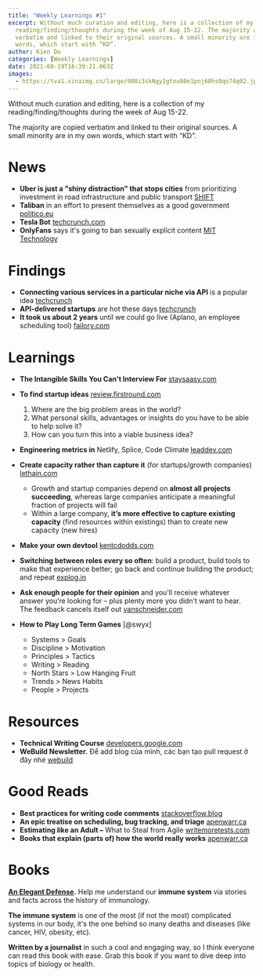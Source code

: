 ```yaml
---
title: "Weekly Learnings #1"
excerpt: Without much curation and editing, here is a collection of my
  reading/finding/thoughts during the week of Aug 15-22. The majority are copied
  verbatim and linked to their original sources. A small minority are in my own
  words, which start with “KD”.
author: Kien Do
categories: [Weekly Learnings]
date: 2021-08-19T16:39:21.063Z
images:
  - https://tva1.sinaimg.cn/large/008i3skNgy1gtou80e1pnj60hs0qo74q02.jpg
---
```

Without much curation and editing, here is a collection of my reading/finding/thoughts during the week of Aug 15-22.

The majority are copied verbatim and linked to their original sources. A small minority are in my own words, which start with “KD”.

# News

* **Uber is just a "shiny distraction" that stops cities** from prioritizing investment in road infrastructure and public transport [SHIFT](https://app.sparkmailapp.com/web-share/qcQ6nnp2SP6EwH-8ur5KxJlHoh92C5Oy2MHYhni6)
* **Taliban** in an effort to present themselves as a good government [politico.eu](https://www.politico.eu/article/taliban-afghanistan-rebrand-social-media-twitter-international-recognition/?mc_cid=ef802dd2da&mc_eid=2cbbaeb3d6)
* **Tesla Bot** [techcrunch.com](https://techcrunch.com/2021/08/19/musk-the-tesla-bot-is-coming/?utm_medium=TCnewsletter&tpcc=TCdailynewsletter)
* **OnlyFans** says it's going to ban sexually explicit content [MIT Technology](https://app.sparkmailapp.com/web-share/BTGcXZlyEpsLrrKjUbUtwX4tJEvjM3bSDwWJK0Fw)

# Findings

* **Connecting various services in a particular niche via API** is a popular idea [techcrunch](https://app.sparkmailapp.com/web-share/YWrSmxViyraM-x9KTtTnObYBWYZSZqZWyRf3crNy)
* **API-delivered startups** are hot these days [techcrunch](https://app.sparkmailapp.com/web-share/YWrSmxViyraM-x9KTtTnObYBWYZSZqZWyRf3crNy)
* **It took us about 2 years** until we could go live (Aplano, an employee scheduling tool) [failory.com](https://www.failory.com/interview/aplano)

# Learnings

* **The Intangible Skills You Can't Interview For** [staysaasy.com](https://staysaasy.com/leadership/2021/04/12/the-intangible-skills-you-cant-interview-for.html)
* **To find startup ideas** [review.firstround.com](https://review.firstround.com/12-frameworks-for-finding-startup-ideas-advice-for-future-founders?utm_source=Firstround.com+Library&utm_campaign=c71c81af0f-waseem_daher&utm_medium=email&utm_term=0_d9bb43e05b-c71c81af0f-79586993#start-with-the-right-mindset)

  1. Where are the big problem areas in the world?
  2. What personal skills, advantages or insights do you have to be able to help solve it?
  3. How can you turn this into a viable business idea?
* **Engineering metrics in** Netlify, Splice, Code Climate [leaddev.com](https://leaddev.com/reporting-metrics/how-netlify-splice-code-climate-and-more-use-engineering-metrics?utm_source=ActiveCampaign&utm_medium=email&utm_content=How+Netlify%2C+Splice+and+Code+Climate+use+engineering+metrics&utm_campaign=Originals+-+Issue+50+%28August+19%29)
* **Create capacity rather than capture it** (for startups/growth companies) [lethain.com](https://lethain.com/create-capacity/?utm_source=Pointer&utm_campaign=0b99f1708d-ISSUE_247&utm_medium=email&utm_term=0_6ba2b83261-0b99f1708d-592782685)

  * Growth and startup companies depend on **almost all projects succeeding**, whereas large companies anticipate a meaningful fraction of projects will fail
  * Within a large company, **it’s more effective to capture existing capacity** (find resources within existings) than to create new capacity (new hires)
* **Make your own devtool** [kentcdodds.com](https://kentcdodds.com/blog/make-your-own-dev-tools?ck_subscriber_id=1008219508)
* **Switching between roles every so often**: build a product, build tools to make that experience better; go back and continue building the product; and repeat [explog.in](https://explog.in/notes/devtools/leverage.html)
* **Ask enough people for their opinion** and you’ll receive whatever answer you’re looking for – plus plenty more you didn’t want to hear. The feedback cancels itself out [vanschneider.com](https://vanschneider.com/blog/why-you-feel-uncertain-about-everything-you-make/)
* **How to Play Long Term Games** \[@swyx]

  * Systems > Goals
  * Discipline > Motivation
  * Principles > Tactics
  * Writing > Reading
  * North Stars > Low Hanging Fruit
  * Trends > News Habits
  * People > Projects

# Resources

* **Technical Writing Course** [developers.google.com](https://developers.google.com/tech-writing/overview)
* **WeBuild Newsletter.** Để add blog của mình, các bạn tạo pull request ở đây nhé [webuild](https://github.com/webuild-community/federated-blog)

# Good Reads

* **Best practices for writing code comments** [stackoverflow.blog](https://stackoverflow.blog/2021/07/05/best-practices-for-writing-code-comments/?utm_source=programmingdigest&utm_medium=email&utm_campaign=433)
* **An epic treatise on scheduling, bug tracking, and triage** [apenwarr.ca](https://apenwarr.ca/log/20171213)
* **Estimating like an Adult –** What to Steal from Agile [writemoretests.com](https://writemoretests.com/2012/02/estimating-like-an-adult-what-to-steal-from-agile.html)
* **Books that explain (parts of) how the world really works** [apenwarr.ca](https://apenwarr.ca/log/20180724)

# Books

**[An Elegant Defense](https://www.amazon.com/Elegant-Defense-Extraordinary-Science-Immune-ebook/dp/B07C66KJC1).** Help me understand our **immune system** via stories and facts across the history of immunology.

**The immune system** is one of the most (if not the most) complicated systems in our body, it's the one behind so many deaths and diseases (like cancer, HIV, obesity, etc).

**Written by a journalist** in such a cool and engaging way, so I think everyone can read this book with ease. Grab this book if you want to dive deep into topics of biology or health.